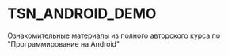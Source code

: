 # TSN_ANDROID_DEMO
Ознакомительные материалы из полного авторского курса по "Программирование на Android"
